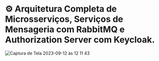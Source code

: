 # ⚙︎ Arquitetura Completa de Microsserviços, Serviços de Mensageria com RabbitMQ e Authorization Server com Keycloak.

![Captura de Tela 2023-09-12 às 12 11 43](https://github.com/tatiramoos/microsservicos/assets/106891550/865bc066-fbe0-4190-86ff-01abd840056e)
